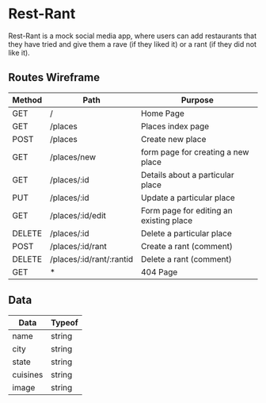 # Rest-Rant
Rest-Rant is a mock social media app, where users can add restaurants that they have tried and give them a rave (if they liked it) or a rant (if they did not like it). 

## Routes Wireframe
| Method | Path | Purpose |
| --- | --- | --- |
| GET | / | Home Page |
| GET | /places | Places index page |
| POST | /places | Create new place |
| GET | /places/new | form page for creating a new place |
| GET | /places/:id | Details about a particular place |
| PUT | /places/:id | Update a particular place |
| GET | /places/:id/edit | Form page for editing an existing place |
| DELETE | /places/:id | Delete a particular place |
| POST | /places/:id/rant | Create a rant (comment) |
| DELETE | /places/:id/rant/:rantid | Delete a rant (comment) |
| GET | * | 404 Page |

## Data
| Data | Typeof |
| --- | --- |
| name | string |
| city | string |
| state | string |
| cuisines | string |
| image | string |
